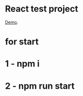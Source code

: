 # React test project 

[Demo](https://bboygevorg.github.io/test-task).

# for start

# 1 - npm i
# 2 - npm run start
